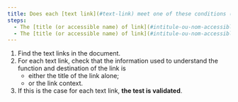 ```yaml
---
title: Does each [text link](#text-link) meet one of these conditions (excluding special cases)?
steps:
  - The [title (or accessible name) of link](#intitule-ou-nom-accessible-de-lien) alone makes it possible to understand its function and destination.
  - The [title (or accessible name) of link](#intitule-ou-nom-accessible-de-lien) added to the [link context](#contexte-du-lien) enables us to understand the function and destination of the link.
---
```


1. Find the text links in the document.
2. For each text link, check that the information used to understand the function and destination of the link is
   - either the title of the link alone;
   - or the link context.
3. If this is the case for each text link, **the test is validated**.
